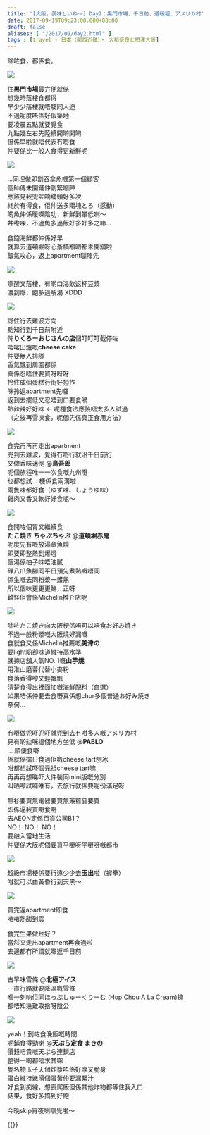 ```yaml
---
title: '[大阪，美味しいね～] Day2：黒門市場、千日前、道頓堀、アメリカ村'
date: 2017-09-19T09:23:00.000+08:00
draft: false
aliases: [ "/2017/09/day2.html" ]
tags : [travel - 日本（関西近畿）・ 大和奈良と摂津大阪]
---
```


除咗食，都係食。  

[![](https://c1.staticflickr.com/5/4343/36635557406_501fc0d62b_z.jpg)](https://c1.staticflickr.com/5/4343/36635557406_501fc0d62b_z.jpg)

住**黒門市場**最方便就係  
想幾時落樓食都得  
早少少落樓就唔駛同人迫  
不過呢度唔係好似築地  
要凌晨五點就要覓食  
九點幾左右先陸續開啲開啲  
但係早啦就唔代表冇嘢食  
仲要係比一般人食得更新鮮呢  

[![](https://c1.staticflickr.com/5/4387/36286199670_41088a64c4_z.jpg)](https://c1.staticflickr.com/5/4387/36286199670_41088a64c4_z.jpg)

...同埋做即劏吞拿魚嘅第一個顧客  
個師傅未開鋪仲劏緊嗰陣  
應該見我兜咗响舖頭好多次  
終於有得食，佢仲送多兩塊とろ（感動）  
啲魚仲係暖㗎陰功，新鮮到暈低喇～  
丼嚟㗎，不過魚多過飯好多好多之嘛...  
  
食飽海鮮都仲係好早  
就算去道頓堀呀心斎橋嗰啲都未開舖啦  
飯氣攻心，返上apartment瞓陣先  

[![](https://c1.staticflickr.com/5/4432/35846929884_4bc6351e32_z.jpg)](https://c1.staticflickr.com/5/4432/35846929884_4bc6351e32_z.jpg)

瞓醒又落樓，有啲口渴飲返杯豆漿  
濃到爆，飽多過解渴 XDDD  

[![](https://c1.staticflickr.com/5/4379/35846929514_43e2ea1a48_z.jpg)](https://c1.staticflickr.com/5/4379/35846929514_43e2ea1a48_z.jpg)

諗住行去難波方向  
點知行到千日前附近  
俾**りくろーおじさんの店**個叮叮叮截停咗  
啱啱出爐嘅**cheese cake**  
仲要無人排隊  
香氣飄到周圍都係  
真係忍唔住要買呀呀呀  
拎住成個蛋糕行街好掗拃  
咪拎返apartment先囉  
返到去擺低又忍唔到口要食喎  
熱辣辣好好味 ← 呢種食法應該唔太多人試過  
（之後再雪凍食，呢個先係真正食用方法）  

[![](https://c1.staticflickr.com/5/4423/36635556526_3db1f353ba_z.jpg)](https://c1.staticflickr.com/5/4423/36635556526_3db1f353ba_z.jpg)

食完再再再走出apartment  
兜到去難波，覺得冇嘢行就沿千日前行  
又俾香味迷倒 @**鳥吾郎**  
呢個旅程唯一一次食嘅九州嘢  
乜都想試... 梗係食兩溝啦  
兩隻味都好食（ゆず味、しょうゆ味）  
雞肉又香又軟好好食呢～  

[![](https://c1.staticflickr.com/5/4392/36682058365_d19d4b673b_z.jpg)](https://c1.staticflickr.com/5/4392/36682058365_d19d4b673b_z.jpg)

食開咗個胃又繼續食  
**たこ焼き ちゃぷちゃぷ** @**道頓堀赤鬼**  
呢度先有嘅放湯章魚燒  
即要即整熱到爆燈  
個湯係柚子味唔油膩  
碌八爪魚腳同平日預先煮熟嘅唔同  
係生嘅去同粉漿一鑊熟  
所以個味更更更鮮，正呀  
難怪佢會係Michelin推介店呢  

[![](https://c1.staticflickr.com/5/4390/36512731062_a91b2d5775_z.jpg)](https://c1.staticflickr.com/5/4390/36512731062_a91b2d5775_z.jpg)

除咗たこ焼き向大阪梗係唔可以唔食お好み焼き  
不過一般粉漿嘅大阪燒好漏嘅  
食就食又係Michelin推薦嘅**美津の**  
要light啲卻味道維持高水準  
就揀店舖人氣NO. 1嘅**山芋焼**  
用淮山磨蓉代替小麥粉  
食落香得嚟又輕飄飄  
清楚食得出裡面加嘅海鮮配料（自選）  
如果唔係仲要去食嘢真係想chur多個普通お好み焼き  
奈何...  

[![](https://c1.staticflickr.com/5/4390/36286655400_7a85910b48_z.jpg)](https://c1.staticflickr.com/5/4390/36286655400_7a85910b48_z.jpg)

冇嘢做兜吓兜吓就兜到去冇咁多人嘅アメリカ村  
見有啲攰咪搵個地方坐低 @**PABLO**  
... 順便食嘢  
係就係擒日食過佢嘅cheese tart刨冰  
咁都想試吓個元祖cheese tart嘛  
再再再想睇吓大件裝同mini版嘅分別  
叫晒嚟試囉唯有，去旅行就係要呢份滿足呀  
  
無衫要買無電器要買無藥粧品要買  
即係逼我買嘢食嘢  
去AEON定係百貨公司B1？  
NO！ NO！ NO！  
要融入當地生活  
仲要係大阪呢個要買平嘢呀平嘢呀嘅都市  

[![](https://c1.staticflickr.com/5/4353/36512942412_a489dca3aa_z.jpg)](https://c1.staticflickr.com/5/4353/36512942412_a489dca3aa_z.jpg)

超級市場梗係要行遠少少去**玉出**啦（握拳）  
咁就可以由黃昏行到天黑～  

[![](https://c1.staticflickr.com/5/4358/35847598984_150974382c_z.jpg)](https://c1.staticflickr.com/5/4358/35847598984_150974382c_z.jpg)

買完返apartment即食  
啱啱熟甜到震  
  
食完生果做乜好？  
當然又走出apartment再食過啦  
去邊都冇所謂就嚟返千日前  
  
  

[![](https://c1.staticflickr.com/5/4381/36513102162_f483f1799f_z.jpg)](https://c1.staticflickr.com/5/4381/36513102162_f483f1799f_z.jpg)

  
古早味雪條 @**北極アイス**  
一直行路就要降溫嘅雪條  
嗰一刻响佢同ほっぷしゅーくりーむ (Hop Chou A La Cream)揀  
都唔知幾難取捨呀陰公  

[![](https://c1.staticflickr.com/5/4404/36513260182_ce4600195b_z.jpg)](https://c1.staticflickr.com/5/4404/36513260182_ce4600195b_z.jpg)

yeah！到咗食晚飯嘅時間  
呢鋪食得勁喇 @**天ぷら定食 まきの**  
價錢唔貴嘅天ぷら連鎖店  
整得一啲都唔求其㗎  
隻名物玉子天個炸漿唔係好厚又脆身  
蛋白維持嫩滑個蛋黃仲要漏緊汁  
好食到痴線，想喪爬飯但係其他炸物都等住我入口  
結果，食好多搞到好飽  
  
  
今晚skip宵夜喇瞓覺啦～  

  
{{<osaka>}}
